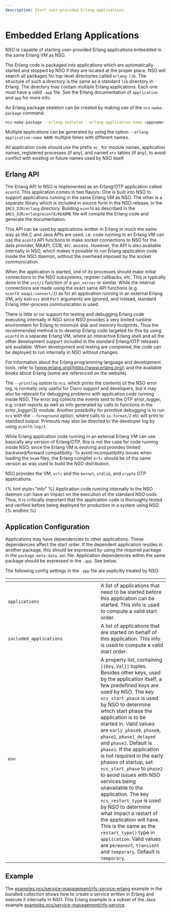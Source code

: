 ```yaml
---
description: Start user-provided Erlang applications.
---
```


# Embedded Erlang Applications

NSO is capable of starting user-provided Erlang applications embedded in the same Erlang VM as NSO.

The Erlang code is packaged into applications which are automatically started and stopped by NSO if they are located at the proper place. NSO will search all packages for top-level directories called `erlang-lib`. The structure of such a directory is the same as a standard `lib` directory in Erlang. The directory may contain multiple Erlang applications. Each one must have a valid `.app` file. See the Erlang documentation of `application` and `app` for more info.

An Erlang package skeleton can be created by making use of the `ncs-make-package` command:

```bash
ncs-make-package --erlang-skeleton --erlang-application-name <appname> <package-name>
```

Multiple applications can be generated by using the option `--erlang-application-name NAME` multiple times with different names.

All application code should use the prefix `ec_` for module names, application names, registered processes (if any), and named `ets` tables (if any), to avoid conflict with existing or future names used by NSO itself.

## Erlang API <a href="#d5e1761" id="d5e1761"></a>

The Erlang API to NSO is implemented as an Erlang/OTP application called `econfd`. This application comes in two flavors. One is built into NSO to support applications running in the same Erlang VM as NSO. The other is a separate library which is included in source form in the NSO release, in the `$NCS_DIR/erlang` directory. Building `econfd` as described in the `$NCS_DIR/erlang/econfd/README` file will compile the Erlang code and generate the documentation.

This API can be used by applications written in Erlang in much the same way as the C and Java APIs are used, i.e. code running in an Erlang VM can use the `econfd` API functions to make socket connections to NSO for the data provider, MAAPI, CDB, etc. access. However, the API is also available internally in NSO, which makes it possible to run Erlang application code inside the NSO daemon, without the overhead imposed by the socket communication.

When the application is started, one of its processes should make initial connections to the NSO subsystems, register callbacks, etc. This is typically done in the `init/1` function of a `gen_server` or similar. While the internal connections are made using the exact same API functions (e.g. `econfd_maapi:connect/2`) as for an application running in an external Erlang VM, any `Address` and `Port` arguments are ignored, and instead, standard Erlang inter-process communication is used.

There is little or no support for testing and debugging Erlang code executing internally in NSO since NSO provides a very limited runtime environment for Erlang to minimize disk and memory footprints. Thus the recommended method is to develop Erlang code targeted for this by using `econfd` in a separate Erlang VM, where an interactive Erlang shell and all the other development support included in the standard Erlang/OTP releases are available. When development and testing are completed, the code can be deployed to run internally in NSO without changes.

For information about the Erlang programming language and development tools, refer to [www.erlang.org](https://www.erlang.org/) and the available books about Erlang (some are referenced on the website).

The `--printlog` option to `ncs`, which prints the contents of the NSO error log, is normally only useful for Cisco support and developers, but it may also be relevant for debugging problems with application code running inside NSO. The error log collects the events sent to the OTP error\_logger, e.g. crash reports as well as info generated by calls to functions in the error\_logger(3) module. Another possibility for primitive debugging is to run `ncs` with the `--foreground` option, where calls to `io:format/2` etc will print to standard output. Printouts may also be directed to the developer log by using `econfd:log/3`.

While Erlang application code running in an external Erlang VM can use basically any version of Erlang/OTP, this is not the case for code running inside NSO, since the Erlang VM is evolving and provides limited backward/forward compatibility. To avoid incompatibility issues when loading the `beam` files, the Erlang compiler `erlc` should be of the same version as was used to build the NSO distribution.

NSO provides the VM, `erlc` and the `kernel`, `stdlib`, and `crypto` OTP applications.

{% hint style="info" %}
Application code running internally in the NSO daemon can have an impact on the execution of the standard NSO code. Thus, it is critically important that the application code is thoroughly tested and verified before being deployed for production in a system using NSO.
{% endhint %}

## Application Configuration <a href="#d5e1797" id="d5e1797"></a>

Applications may have dependencies to other applications. These dependencies affect the start order. If the dependent application resides in another package, this should be expressed by using the required package in the `package-meta-data.xml` file. Application dependencies within the same package should be expressed in the `.app`. See below.

The following config settings in the `.app` file are explicitly treated by NSO:

<table data-header-hidden><thead><tr><th width="275.65130615234375"></th><th></th></tr></thead><tbody><tr><td><code>applications</code></td><td>A list of applications that need to be started before this application can be started. This info is used to compute a valid start order.</td></tr><tr><td><code>included_applications</code></td><td>A list of applications that are started on behalf of this application. This info is used to compute a valid start order.</td></tr><tr><td><code>env</code></td><td>A property list, containing <code>[{Key,Val}]</code> tuples. Besides other keys, used by the application itself, a few predefined keys are used by NSO. The key <code>ncs_start_phase</code> is used by NSO to determine which start phase the application is to be started in. Valid values are <code>early_phase0</code>, <code>phase0</code>, <code>phase1</code>, <code>phase1_delayed</code> and <code>phase2</code>. Default is <code>phase1</code>. If the application is not required in the early phases of startup, set <code>ncs_start_phase</code> to <code>phase2</code> to avoid issues with NSO services being unavailable to the application. The key <code>ncs_restart_type</code> is used by NSO to determine what impact a restart of the application will have. This is the same as the <code>restart_type()</code> type in <code>application</code>. Valid values are <code>permanent</code>, <code>transient</code> and <code>temporary</code>. Default is <code>temporary</code>.</td></tr></tbody></table>

## Example <a href="#d5e1835" id="d5e1835"></a>

The [examples.ncs/service-management/rfs-service-erlang](https://github.com/NSO-developer/nso-examples/tree/6.6/service-management/rfs-service-erlang) example in the bundled collection shows how to create a service written in Erlang and execute it internally in NSO. This Erlang example is a subset of the Java example [examples.ncs/service-management/rfs-service](https://github.com/NSO-developer/nso-examples/tree/6.6/service-management/rfs-service).
